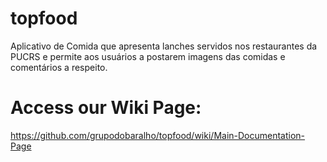 # topfood
Aplicativo de Comida que apresenta lanches servidos nos restaurantes da PUCRS e permite aos usuários a postarem imagens das comidas e comentários a respeito.

# Access our Wiki Page:
https://github.com/grupodobaralho/topfood/wiki/Main-Documentation-Page
